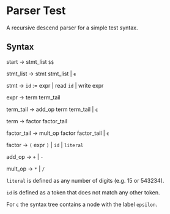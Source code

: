 # Parser Test
A recursive descend parser for a simple test syntax.

## Syntax
start → stmt_list `$$`

stmt_list → stmt stmt_list | `ϵ`

stmt → `id` := expr | read `id` | write expr

expr → term term_tail

term_tail → add_op term term_tail | `ϵ`

term → factor factor_tail

factor_tail → mult_op factor factor_tail | `ϵ`

factor → `(` expr `)` | `id` | `literal`

add_op → `+` | `-`

mult_op → `*` | `/`

`literal` is defined as any number of digits (e.g. 15 or 543234).

`id` is defined as a token that does not match any other token.

For `ϵ` the syntax tree contains a node with the label `epsilon`.
